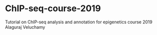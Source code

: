 # ChIP-seq-course-2019
Tutorial on ChIP-seq analysis and annotation for epigenetics course 2019
Alaguraj Veluchamy

